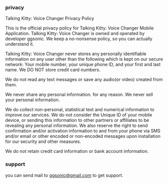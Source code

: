 ### privacy

Talking Kitty: Voice Changer Privacy Policy

This is the official privacy policy for Talking Kitty: Voice Changer Mobile Application. Talking Kitty: Voice Changer is owned and operated by developer ggsonic. We keep a no-nonsense policy, so you can actually understand it.

Talking Kitty: Voice Changer never stores any personally identifiable information on any user other than the following which is kept on our secure network: Your mobile number, your unique phone ID, and your first and last name. We DO NOT store credit card numbers.

We do not read any text messages or save any audio(or video) created from them.

We never share any personal information. for any reason. We never sell your personal information.

We do collect non-personal, statistical text and numerical information to improve our services. We do not consider the Unique ID of your mobile device, or sending this information to other partners or affiliates to be revealing any personal information. We also reserve the right to send confirmation and/or activation information to and from your phone via SMS and/or email or other encoded or non-encoded messages upon installation for our security and other measures.

We do not retain credit card information or bank account information. 

### support

you can send mail to ggsonic@gmail.com to get support.
